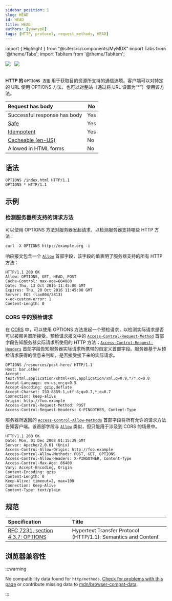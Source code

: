 ```yaml
---
sidebar_position: 1
slug: HEAD
id: HEAD
title: HEAD
authors: [yuanyp8]
tags: [HTTP, protocol, request_methods, HEAD]
---
```


import { Highlight } from "@site/src/components/MyMDX"
import Tabs from '@theme/Tabs';
import TabItem from '@theme/TabItem';

<img className="Badges" src="https://img.shields.io/badge/author-yuanyp8-yellowgreen" />  
&nbsp;
 <img className="Badges" src="https://img.shields.io/badge/reference-mozilla-lightgrey"/><br/>  
&nbsp;
<br />

**HTTP 的 `OPTIONS 方法`** 用于获取目的资源所支持的通信选项。客户端可以对特定的 URL 使用 OPTIONS 方法，也可以对整站（通过将 URL 设置为“*”）使用该方法。

| Request has body                                             | No   |
| :----------------------------------------------------------- | ---- |
| Successful response has body                                 | Yes  |
| [Safe](https://developer.mozilla.org/zh-CN/docs/Glossary/Safe) | Yes  |
| [Idempotent](https://developer.mozilla.org/zh-CN/docs/Glossary/Idempotent) | Yes  |
| [Cacheable (en-US)](https://developer.mozilla.org/en-US/docs/Glossary/cacheable) | No   |
| Allowed in HTML forms                                        | No   |

## 语法

```http
OPTIONS /index.html HTTP/1.1
OPTIONS * HTTP/1.1
```

## 示例

### 检测服务器所支持的请求方法

可以使用 OPTIONS 方法对服务器发起请求，以检测服务器支持哪些 HTTP 方法：

```shell
curl -X OPTIONS http://example.org -i
```

响应报文包含一个 [`Allow`](https://developer.mozilla.org/zh-CN/docs/Web/HTTP/Headers/Allow) 首部字段，该字段的值表明了服务器支持的所有 HTTP 方法：

```http
HTTP/1.1 200 OK
Allow: OPTIONS, GET, HEAD, POST
Cache-Control: max-age=604800
Date: Thu, 13 Oct 2016 11:45:00 GMT
Expires: Thu, 20 Oct 2016 11:45:00 GMT
Server: EOS (lax004/2813)
x-ec-custom-error: 1
Content-Length: 0
```

### CORS 中的预检请求

在 [CORS](https://developer.mozilla.org/zh-CN/docs/Web/HTTP/CORS) 中，可以使用 OPTIONS 方法发起一个预检请求，以检测实际请求是否可以被服务器所接受。预检请求报文中的 [`Access-Control-Request-Method`](https://developer.mozilla.org/zh-CN/docs/Web/HTTP/Headers/Access-Control-Request-Method) 首部字段告知服务器实际请求所使用的 HTTP 方法；[`Access-Control-Request-Headers`](https://developer.mozilla.org/zh-CN/docs/Web/HTTP/Headers/Access-Control-Request-Headers) 首部字段告知服务器实际请求所携带的自定义首部字段。服务器基于从预检请求获得的信息来判断，是否接受接下来的实际请求。

```
OPTIONS /resources/post-here/ HTTP/1.1
Host: bar.other
Accept: text/html,application/xhtml+xml,application/xml;q=0.9,*/*;q=0.8
Accept-Language: en-us,en;q=0.5
Accept-Encoding: gzip,deflate
Accept-Charset: ISO-8859-1,utf-8;q=0.7,*;q=0.7
Connection: keep-alive
Origin: http://foo.example
Access-Control-Request-Method: POST
Access-Control-Request-Headers: X-PINGOTHER, Content-Type
```

服务器所返回的 [`Access-Control-Allow-Methods`](https://developer.mozilla.org/zh-CN/docs/Web/HTTP/Headers/Access-Control-Allow-Methods) 首部字段将所有允许的请求方法告知客户端。该首部字段与 [`Allow`](https://developer.mozilla.org/zh-CN/docs/Web/HTTP/Headers/Allow) 类似，但只能用于涉及到 CORS 的场景中。

```
HTTP/1.1 200 OK
Date: Mon, 01 Dec 2008 01:15:39 GMT
Server: Apache/2.0.61 (Unix)
Access-Control-Allow-Origin: http://foo.example
Access-Control-Allow-Methods: POST, GET, OPTIONS
Access-Control-Allow-Headers: X-PINGOTHER, Content-Type
Access-Control-Max-Age: 86400
Vary: Accept-Encoding, Origin
Content-Encoding: gzip
Content-Length: 0
Keep-Alive: timeout=2, max=100
Connection: Keep-Alive
Content-Type: text/plain
```

## 规范

| Specification                                                | Title                                                        |
| :----------------------------------------------------------- | :----------------------------------------------------------- |
| [RFC 7231, section 4.3.7: OPTIONS](https://datatracker.ietf.org/doc/html/rfc7231#section-4.3.7) | Hypertext Transfer Protocol (HTTP/1.1): Semantics and Content |

## 浏览器兼容性

:::warning

No compatibility data found for `http/methods`.
[Check for problems with this page](https://developer.mozilla.org/zh-CN/docs/Web/HTTP/Methods/OPTIONS#on-github) or contribute missing data to [mdn/browser-compat-data](https://github.com/mdn/browser-compat-data).

:::